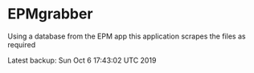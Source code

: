 # EPMgrabber
Using a database from the EPM app this application scrapes the files as required


Latest backup: Sun Oct 6 17:43:02 UTC 2019
